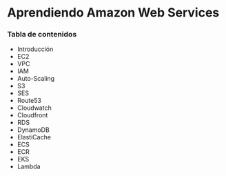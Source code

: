 # Aprendiendo Amazon Web Services

### Tabla de contenidos
- Introducción
- EC2
- VPC
- IAM
- Auto-Scaling
- S3
- SES
- Route53
- Cloudwatch
- Cloudfront
- RDS
- DynamoDB
- ElastiCache
- ECS
- ECR
- EKS
- Lambda
